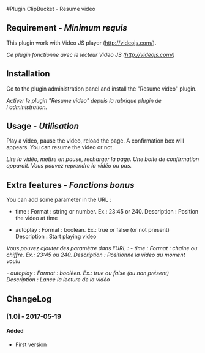 #Plugin ClipBucket - Resume video

## Requirement - *Minimum requis*
This plugin work with Video JS player (http://videojs.com/).

*Ce plugin fonctionne avec le lecteur Video JS (http://videojs.com/)*

## Installation
Go to the plugin administration panel and install the "Resume video" plugin.

*Activer le plugin "Resume video" depuis la rubrique plugin de l'administration.*

## Usage - *Utilisation*
Play a video, pause the video, reload the page. A confirmation box will appears. You can resume the video or not.

*Lire la vidéo, mettre en pause, recharger la page. Une boite de confirmation apparait. Vous pouvez reprendre la vidéo ou pas.*

## Extra features - *Fonctions bonus*
You can add some parameter in the URL :
- time : 
    Format : string or number. Ex.: 23:45 or 240.
    Description : Position the video at time

- autoplay :
    Format : boolean. Ex.: true or false (or not present)
    Description : Start playing video

*Vous pouvez ajouter des paramètre dans l'URL :*
*- time :*
    *Format : chaine ou chiffre. Ex.: 23:45 ou 240.*
    *Description : Positionne la video au moment voulu*

*- autoplay :*
    *Format : booléen. Ex.: true ou false (ou non présent)*
    *Description : Lance la lecture de la vidéo*

## ChangeLog
### [1.0] - 2017-05-19
#### Added
- First version
